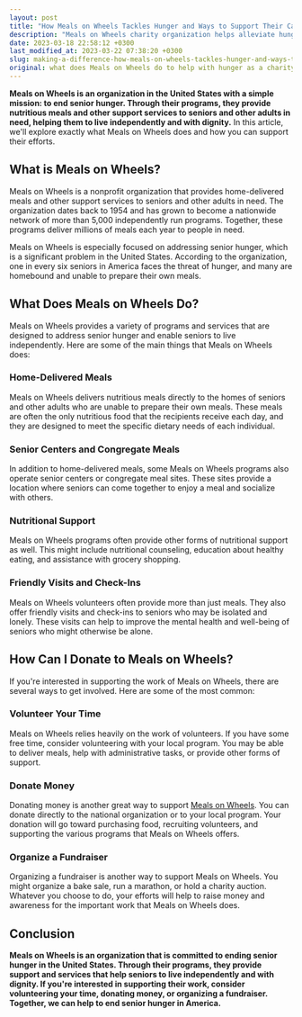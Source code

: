 ```yaml
---
layout: post
title: "How Meals on Wheels Tackles Hunger and Ways to Support Their Cause"
description: "Meals on Wheels charity organization helps alleviate hunger in communities by delivering meals to seniors and disabled individuals. You can donate to their cause and make a difference in someone's life."
date: 2023-03-18 22:58:12 +0300
last_modified_at: 2023-03-22 07:38:20 +0300
slug: making-a-difference-how-meals-on-wheels-tackles-hunger-and-ways-to-support-their-cause
original: what does Meals on Wheels do to help with hunger as a charity, how do they do it, how can i donate?
---
```

**Meals on Wheels is an organization in the United States with a simple mission: to end senior hunger. Through their programs, they provide nutritious meals and other support services to seniors and other adults in need, helping them to live independently and with dignity.** In this article, we'll explore exactly what Meals on Wheels does and how you can support their efforts.

## What is Meals on Wheels?

Meals on Wheels is a nonprofit organization that provides home-delivered meals and other support services to seniors and other adults in need. The organization dates back to 1954 and has grown to become a nationwide network of more than 5,000 independently run programs. Together, these programs deliver millions of meals each year to people in need.

Meals on Wheels is especially focused on addressing senior hunger, which is a significant problem in the United States. According to the organization, one in every six seniors in America faces the threat of hunger, and many are homebound and unable to prepare their own meals.

## What Does Meals on Wheels Do?

Meals on Wheels provides a variety of programs and services that are designed to address senior hunger and enable seniors to live independently. Here are some of the main things that Meals on Wheels does:

### Home-Delivered Meals

Meals on Wheels delivers nutritious meals directly to the homes of seniors and other adults who are unable to prepare their own meals. These meals are often the only nutritious food that the recipients receive each day, and they are designed to meet the specific dietary needs of each individual.

### Senior Centers and Congregate Meals

In addition to home-delivered meals, some Meals on Wheels programs also operate senior centers or congregate meal sites. These sites provide a location where seniors can come together to enjoy a meal and socialize with others.

### Nutritional Support

Meals on Wheels programs often provide other forms of nutritional support as well. This might include nutritional counseling, education about healthy eating, and assistance with grocery shopping.

### Friendly Visits and Check-Ins

Meals on Wheels volunteers often provide more than just meals. They also offer friendly visits and check-ins to seniors who may be isolated and lonely. These visits can help to improve the mental health and well-being of seniors who might otherwise be alone.

## How Can I Donate to Meals on Wheels?

If you're interested in supporting the work of Meals on Wheels, there are several ways to get involved. Here are some of the most common:

### Volunteer Your Time

Meals on Wheels relies heavily on the work of volunteers. If you have some free time, consider volunteering with your local program. You may be able to deliver meals, help with administrative tasks, or provide other forms of support.

### Donate Money

Donating money is another great way to support [Meals on Wheels](https://www.mealsonwheelsamerica.org/). You can donate directly to the national organization or to your local program. Your donation will go toward purchasing food, recruiting volunteers, and supporting the various programs that Meals on Wheels offers.

### Organize a Fundraiser

Organizing a fundraiser is another way to support Meals on Wheels. You might organize a bake sale, run a marathon, or hold a charity auction. Whatever you choose to do, your efforts will help to raise money and awareness for the important work that Meals on Wheels does.

## Conclusion

**Meals on Wheels is an organization that is committed to ending senior hunger in the United States. Through their programs, they provide support and services that help seniors to live independently and with dignity. If you're interested in supporting their work, consider volunteering your time, donating money, or organizing a fundraiser. Together, we can help to end senior hunger in America.**